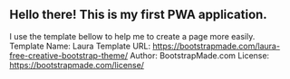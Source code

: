 ## Hello there! This is my first PWA application.

I use the template bellow to help me to create a page more easily.
<br>
Template Name: Laura
Template URL: https://bootstrapmade.com/laura-free-creative-bootstrap-theme/
Author: BootstrapMade.com
License: https://bootstrapmade.com/license/
